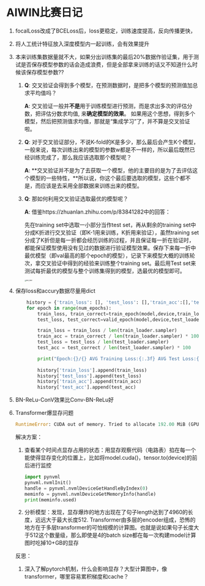 # AIWIN比赛日记

1. focalLoss改成了BCELoss后，loss更稳定，训练速度提高，反向传播更快，

2. 将人工统计特征放入深度模型内一起训练，会有效果提升

3. 本来训练集数据量就不大，如果分出训练集的最后20%数据作验证集，用于测试是否保存模型参数的话会造成浪费，但是全部拿来训练的话又不知道什么时候该保存模型参数??

   1. **Q**: 交叉验证会得到多个模型，在预测数据时，是把多个模型的预测值加总求平均值吗？

      **A**: 交叉验证一般并**不是**用于训练模型进行预测，而是求出多次的评估分数，把评估分数求均值, 来**确定模型的效果**。
      如果用这个思想，得到多个模型，然后把预测值求均值，那就是“集成学习”了，并不算是交叉验证啦。

   2. **Q**: 对于交叉验证部分，不说K-fold的K是多少，那么最后会产生K个模型，一般来说，每次训练出来的模型的参数w都是不一样的，所以最后既然已经训练完成了，那么我应该选取那个模型呢？
   
      **A**: **交叉验证并不是为了去获取一个模型，他的主要目的是为了去评估这个模型的一些特性，**所以说，你这个最后要选取的模型，这些个都不是，而应该是去采用全部数据来训练出来的模型。
   
   3. **Q**: 那如何利用交叉验证选取最优的模型呢？
   
      **A**: 借鉴https://zhuanlan.zhihu.com/p/83841282中的回答：
   
      先在training set中选取一小部分当作test set，再从剩余的training set中分成K折进行交叉验证（即K-1用来训练，K折用来验证），虽然training set分成了K折但是每一折都会经历训练的过程，并且保证每一折在验证时，都能保证模型使用没有见过的数据进行验证模型效果。保存下来每一折中最优模型（即val最高的那个epoch的模型），记录下来模型大概的训练轮次，拿交叉验证中得到的经验来训练整个training set。最后用Test set来测试每折最优的模型与整个训练集得到的模型，选最优的模型即可。
   
      <img src="/Users/kevin/Library/Application Support/typora-user-images/IMG_1858.jpg" alt="IMG_1858" style="zoom:25%;" />

4. 保存loss和accury数据尽量用dict

   ```python
       history = {'train_loss': [], 'test_loss': [],'train_acc':[],'test_acc':[]}
       for epoch in range(num_epochs):
           train_loss, train_correct=train_epoch(model,device,train_loader,criterion,optimizer)
           test_loss, test_correct=valid_epoch(model,device,test_loader,criterion)
   
           train_loss = train_loss / len(train_loader.sampler)
           train_acc = train_correct / len(train_loader.sampler) * 100
           test_loss = test_loss / len(test_loader.sampler)
           test_acc = test_correct / len(test_loader.sampler) * 100
   
           print("Epoch:{}/{} AVG Training Loss:{:.3f} AVG Test Loss:{:.3f} AVG Training Acc {:.2f} % AVG Test Acc {:.2f} 					%".format(epoch + 1, num_epochs,train_loss,test_loss,train_acc,test_acc))
           
           history['train_loss'].append(train_loss)
           history['test_loss'].append(test_loss)
           history['train_acc'].append(train_acc)
           history['test_acc'].append(test_acc)
   ```

5. BN-ReLu-ConV效果比Conv-BN-ReLu好

6. Transformer爆显存问题

   ```python
   RuntimeError: CUDA out of memory. Tried to allocate 192.00 MiB (GPU 0; 31.75 GiB total capacity; 29.69 GiB already allocated; 55.50 MiB free; 30.39 GiB reserved in total by PyTorch)
   ```

    解决方案：

   1. 查看某个时间点显存占用的状态：用显存观察代码（电路表）掐在每一个能使得显存变化的位置上，比如将model.cuda()，tensor.to(device)的前后进行监控

      ```python
      import pynvml
      pynvml.nvmlInit()
      handle = pynvml.nvmlDeviceGetHandleByIndex(0)
      meminfo = pynvml.nvmlDeviceGetMemoryInfo(handle)
      print(meminfo.used)
      ```

	2. 分析模型：发现，显存爆炸的地方出现在了句子length达到了4960的长度，远远大于最大长度512. Transformer由多层的encoder组成，恐怖的地方在于多层transformer的可怕规模的计算图。也就是说如果句子长度大于512这个数量级，那么即使是4的batch size都在每一次构建model计算图时吃掉10+GB的显存
	
	反思：
	
	1. 深入了解pytorch机制，什么会影响显存？大型计算图中，像transformer，哪里容易累积梯度和cache？
